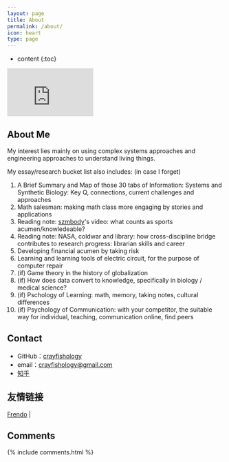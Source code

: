 ```yaml
---
layout: page
title: About
permalink: /about/
icon: heart
type: page
---
```


* content
{:toc}
<iframe src="https://githubbadge.appspot.com/crayfishology" style="border: 0;height: 111px;width: 200px;overflow: hidden;" frameBorder="0"></iframe> 



## About Me

My interest lies mainly on using complex systems approaches and engineering approaches to understand living things. 

My essay/research bucket list also includes: (in case I forget)



1. A Brief Summary and Map of those 30 tabs of Information: Systems and Synthetic Biology: Key Q, connections, current challenges and approaches
2. Math salesman: making math class more engaging by stories and applications
3. Reading note: [szmbody](https://space.bilibili.com/201246939)'s video: what counts as sports acumen/knowledeable? 
4. Reading note: NASA, coldwar and library: how cross-discipline bridge contributes to research progress: librarian skills and career
5. Developing financial acumen by taking risk
6. Learning and learning tools of electric circuit, for the purpose of computer repair
7. (if) Game theory in the history of globalization
8. (if) How does data convert to knowledge, specifically in biology / medical science? 
9. (if) Pschology of Learning: math, memory, taking notes, cultural differences
10. (if) Psychology of Communication: with your competitor, the suitable way for individual, teaching, communication online, find peers



## Contact

* GitHub：[crayfishology](https://github.com/Gaohaoyang)
* email：crayfishology@gmail.com
* [知乎](https://www.zhihu.com/people/lor-br)

## 友情链接

[Frendo](https://suiyuanjian.com/) \| 

## Comments

{% include comments.html %}

